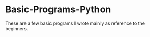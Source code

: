 # Basic-Programs-Python
These are a few basic programs I wrote mainly as reference to the beginners.
